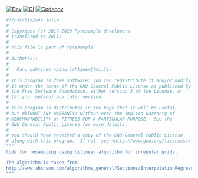 <!-- [![Stable](https://img.shields.io/badge/docs-stable-blue.svg)](https://jl-pkgs.github.io/Bilinear.jl/stable) -->
[![Dev](https://img.shields.io/badge/docs-dev-blue.svg)](https://jl-pkgs.github.io/Bilinear.jl/dev)
[![CI](https://github.com/jl-pkgs/Bilinear.jl/actions/workflows/CI.yml/badge.svg)](https://github.com/jl-pkgs/Bilinear.jl/actions/workflows/CI.yml)
[![Codecov](https://codecov.io/gh/jl-pkgs/Bilinear.jl/branch/master/graph/badge.svg)](https://app.codecov.io/gh/jl-pkgs/Bilinear.jl/tree/master)


```julia
#!/usr/bin/env julia
#
# Copyright (c) 2017-2020 Pyresample developers.
# Translated to Julia
#
# This file is part of Pyresample
#
# Author(s):
#
#   Panu Lahtinen <panu.lahtinen@fmi.fi>
#
# This program is free software: you can redistribute it and/or modify
# it under the terms of the GNU General Public License as published by
# the Free Software Foundation, either version 3 of the License, or
# (at your option) any later version.
#
# This program is distributed in the hope that it will be useful,
# but WITHOUT ANY WARRANTY; without even the implied warranty of
# MERCHANTABILITY or FITNESS FOR A PARTICULAR PURPOSE.  See the
# GNU General Public License for more details.
#
# You should have received a copy of the GNU General Public License
# along with this program.  If not, see <http://www.gnu.org/licenses/>.
"""
Code for resampling using bilinear algorithm for irregular grids.

The algorithm is taken from
http://www.ahinson.com/algorithms_general/Sections/InterpolationRegression/InterpolationIrregularBilinear.pdf
"""
```
